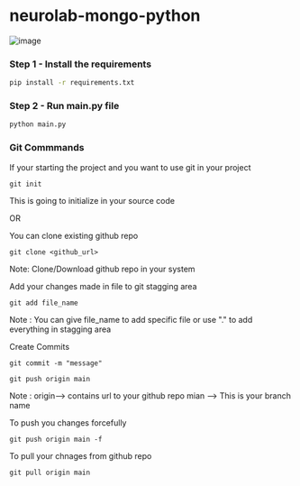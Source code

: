 # neurolab-mongo-python

![image](https://user-images.githubusercontent.com/57321948/196933065-4b16c235-f3b9-4391-9cfe-4affcec87c35.png)

### Step 1 - Install the requirements

```bash
pip install -r requirements.txt
```

### Step 2 - Run main.py file

```bash
python main.py
```

### Git Commmands


If your starting the project and you want to use git in your project

```
git init
```


This is going to initialize in your source code

OR

You can clone existing github repo


```
git clone <github_url>
```

Note: Clone/Download github repo in your system



Add your changes made in file to git stagging area

```
git add file_name
```
Note : You can give file_name to add specific file or use "." to add everything in stagging area

Create Commits

```
git commit -m "message"
```

```
git push origin main
```

Note : origin--> contains url to your github repo
mian --> This is your branch name

To push you changes forcefully

```
git push origin main -f
```

To pull your chnages from github repo

```
git pull origin main
```

